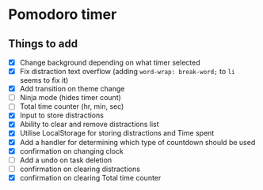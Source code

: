 # Pomodoro timer





## Things to add

* [x] Change background depending on what timer selected
* [x] Fix distraction text overflow (adding `word-wrap: break-word;` to `li` seems to fix it)
* [x] Add transition on theme change
* [ ] Ninja mode (hides timer count)
* [ ] Total time counter (hr, min, sec)
* [x] Input to store distractions
* [x] Ability to clear and remove distractions list
* [x] Utilise LocalStorage for storing distractions and Time spent
* [x] Add a handler for determining which type of countdown should be used
* [x] confirmation on changing clock
* [ ] Add a undo on task deletion
* [ ] confirmation on clearing distractions
* [x] confirmation on clearing Total time counter